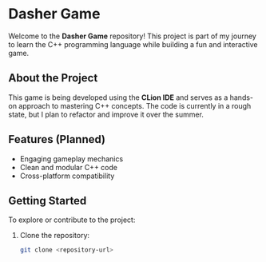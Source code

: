 # Dasher Game

Welcome to the **Dasher Game** repository! This project is part of my journey to learn the C++ programming language while building a fun and interactive game.

## About the Project

This game is being developed using the **CLion IDE** and serves as a hands-on approach to mastering C++ concepts. The code is currently in a rough state, but I plan to refactor and improve it over the summer.

## Features (Planned)

- Engaging gameplay mechanics
- Clean and modular C++ code
- Cross-platform compatibility

## Getting Started

To explore or contribute to the project:

1. Clone the repository:
   ```bash
   git clone <repository-url>


